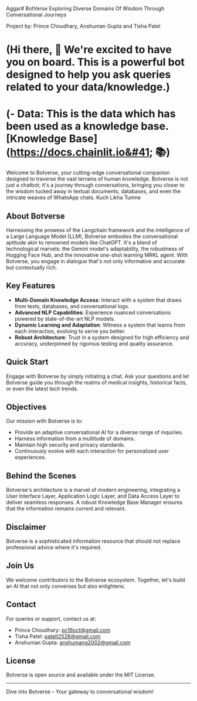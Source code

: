 Aggar# BotVerse
Exploring Diverse Domains Of Wisdom Through Conversational Journeys

Project by: Prince Choudhary, Anshuman Gupta and Tisha Patel

# (Hi there, 👋 We're excited to have you on board. This is a powerful bot designed to help you ask queries related to your data/knowledge.)

# (- **Data:** This is the data which has been used as a knowledge base. [Knowledge Base]&#40;https://docs.chainlit.io&#41; 📚)

Welcome to Botverse, your cutting-edge conversational companion designed to traverse the vast terrains of human knowledge. Botverse is not just a chatbot; it's a journey through conversations, bringing you closer to the wisdom tucked away in textual documents, databases, and even the intricate weaves of WhatsApp chats.
Kuch Likha Tumne
## About Botverse

Harnessing the prowess of the Langchain framework and the intelligence of a Large Language Model (LLM), Botverse embodies the conversational aptitude akin to renowned models like ChatGPT. It's a blend of technological marvels: the Gemini model's adaptability, the robustness of Hugging Face Hub, and the innovative one-shot learning MRKL agent. With Botverse, you engage in dialogue that's not only informative and accurate but contextually rich.

## Key Features

- **Multi-Domain Knowledge Access**: Interact with a system that draws from texts, databases, and conversational logs.
- **Advanced NLP Capabilities**: Experience nuanced conversations powered by state-of-the-art NLP models.
- **Dynamic Learning and Adaptation**: Witness a system that learns from each interaction, evolving to serve you better.
- **Robust Architecture**: Trust in a system designed for high efficiency and accuracy, underpinned by rigorous testing and quality assurance.

## Quick Start

Engage with Botverse by simply initiating a chat. Ask your questions and let Botverse guide you through the realms of medical insights, historical facts, or even the latest tech trends.

## Objectives

Our mission with Botverse is to:

- Provide an adaptive conversational AI for a diverse range of inquiries.
- Harness information from a multitude of domains.
- Maintain high security and privacy standards.
- Continuously evolve with each interaction for personalized user experiences.

## Behind the Scenes

Botverse's architecture is a marvel of modern engineering, integrating a User Interface Layer, Application Logic Layer, and Data Access Layer to deliver seamless responses. A robust Knowledge Base Manager ensures that the information remains current and relevant.

## Disclaimer

Botverse is a sophisticated information resource that should not replace professional advice where it's required.

## Join Us

We welcome contributors to the Botverse ecosystem. Together, let's build an AI that not only converses but also enlightens.

## Contact

For queries or support, contact us at:

- Prince Choudhary: pc16oct@gmail.com
- Tisha Patel: patelt2526@gmail.com
- Anshuman Gupta: anshumang2002@gmail.com


## License

Botverse is open source and available under the MIT License.

---

Dive into Botverse – Your gateway to conversational wisdom!
